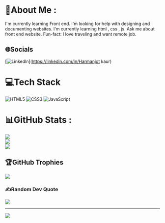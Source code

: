# 💫About Me :
I'm currently learning Front end.
I'm looking for help with designing and documenting websites. 
I'm currently learning html , css , js.
Ask me about front end website.
Fun-fact: I love traveling and want remote job.


## 🌐Socials
[![LinkedIn](https://img.shields.io/badge/LinkedIn-%230077B5.svg?logo=linkedin&logoColor=white)](https://linkedin.com/in/Harmanjot kaur) 

# 💻Tech Stack
![HTML5](https://img.shields.io/badge/html5-%23E34F26.svg?style=for-the-badge&logo=html5&logoColor=white) ![CSS3](https://img.shields.io/badge/css3-%231572B6.svg?style=for-the-badge&logo=css3&logoColor=white) ![JavaScript](https://img.shields.io/badge/javascript-%23323330.svg?style=for-the-badge&logo=javascript&logoColor=%23F7DF1E)
# 📊GitHub Stats :
![](https://github-readme-stats.vercel.app/api?username=techjot01&theme=radical&hide_border=true&include_all_commits=false&count_private=false)<br/>
![](https://github-readme-streak-stats.herokuapp.com/?user=techjot01&theme=radical&hide_border=true)<br/>
![](https://github-readme-stats.vercel.app/api/top-langs/?username=techjot01&theme=radical&hide_border=true&include_all_commits=false&count_private=false&layout=compact)

## 🏆GitHub Trophies
![](https://github-profile-trophy.vercel.app/?username=techjot01&theme=dracula&no-frame=false&no-bg=false&margin-w=4)

### ✍️Random Dev Quote
![](https://quotes-github-readme.vercel.app/api?type=vetical&theme=radical)

---
[![](https://visitcount.itsvg.in/api?id=techjot01&icon=7&color=10)](https://visitcount.itsvg.in)
